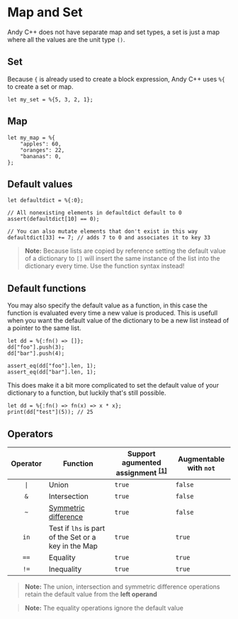 # Map and Set

Andy C++ does not have separate map and set types, a set is just a map where all the values are the unit type `()`.

## Set

Because `{` is already used to create a block expression, Andy C++ uses `%{` to create a set or map.

```ndc
let my_set = %{5, 3, 2, 1};
```

## Map

```ndc
let my_map = %{
    "apples": 60,
    "oranges": 22,
    "bananas": 0,
};
```

## Default values

```ndc
let defaultdict = %{:0};

// All nonexisting elements in defaultdict default to 0
assert(defaultdict[10] == 0);

// You can also mutate elements that don't exist in this way
defaultdict[33] += 7; // adds 7 to 0 and associates it to key 33
```

> **Note:** Because lists are copied by reference setting the default value of a dictionary to `[]` will insert
> the same instance of the list into the dictionary every time. Use the function syntax instead!


## Default functions

You may also specify the default value as a function, in this case the function is evaluated every time a new value is produced.
This is usefull when you want the default value of the dictionary to be a new list instead of a pointer to the same list.

```ndc
let dd = %{:fn() => []};
dd["foo"].push(3);
dd["bar"].push(4);

assert_eq(dd["foo"].len, 1);
assert_eq(dd["bar"].len, 1);
```

This does make it a bit more complicated to set the default value of your dictionary to a function, but luckily that's still
possible.

```ndc
let dd = %{:fn() => fn(x) => x * x};
print(dd["test"](5)); // 25
```

## Operators

| Operator | Function | Support agumented assignment <sup>[[1]](../../features/augmented-assignment.md)</sup> | Augmentable with `not` |
| :-: | --- | --- | --- |
| `\|` | Union | `true` | `false` |
| `&` | Intersection | `true` | `false` |
| `~` | [Symmetric difference](https://en.wikipedia.org/wiki/Symmetric_difference) | `true` | `false` |
| `in` | Test if `lhs` is part of the Set or a key in the Map | `true` | `true` |
| `==` | Equality | `true` | `true` |
| `!=` | Inequality | `true` | `true` |

> **Note:** The union, intersection and symmetric difference operations retain the default value from the **left operand**

> **Note:** The equality operations ignore the default value
